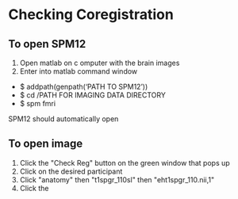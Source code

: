 # Checking Coregistration

## To open SPM12
1. Open matlab on c omputer with the brain images
1. Enter into matlab command window
- $ addpath(genpath(‘PATH TO SPM12’))
- $ cd /PATH FOR IMAGING DATA DIRECTORY
- $ spm fmri

SPM12 should automatically open

## To open image
1. Click the "Check Reg" button on the green window that pops up
1. Click on the desired participant
1. Click "anatomy" then "t1spgr_110sl" then "eht1spgr_110.nii,1"
1. Click the 
